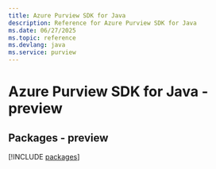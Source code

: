 ```yaml
---
title: Azure Purview SDK for Java
description: Reference for Azure Purview SDK for Java
ms.date: 06/27/2025
ms.topic: reference
ms.devlang: java
ms.service: purview
---
```

# Azure Purview SDK for Java - preview
## Packages - preview
[!INCLUDE [packages](purview-index.md)]